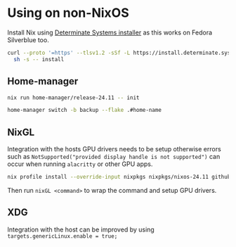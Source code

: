 <!--
SPDX-FileCopyrightText: Andrew Hayzen <ahayzen@gmail.com>

SPDX-License-Identifier: MPL-2.0
-->

# Using on non-NixOS

Install Nix using [Determinate Systems installer](https://github.com/DeterminateSystems/nix-installer) as this works on Fedora Silverblue too.

```bash
curl --proto '=https' --tlsv1.2 -sSf -L https://install.determinate.systems/nix | \
  sh -s -- install
```

## Home-manager

```bash
nix run home-manager/release-24.11 -- init

home-manager switch -b backup --flake .#home-name
```

## NixGL

Integration with the hosts GPU drivers needs to be setup otherwise
errors such as `NotSupported("provided display handle is not supported")`
can occur when running `alacritty` or other GPU apps.

```bash
nix profile install --override-input nixpkgs nixpkgs/nixos-24.11 github:nix-community/nixGL --impure
```

Then run `nixGL <command>` to wrap the command and setup GPU drivers.

## XDG

Integration with the host can be improved by using `targets.genericLinux.enable = true;`

